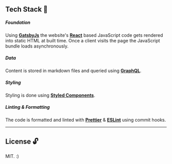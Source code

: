 ## Tech Stack 🥞

##### Foundation

Using **[GatsbyJs](https://github.com/gatsbyjs/gatsby)** the website's **[React](https://github.com/facebook/react)** based JavaScript code gets rendered into static HTML at built time. Once a client visits the page the JavaScript bundle loads asynchronously.

##### Data

Content is stored in markdown files and queried using [**GraphQL**](https://graphql.org/).

##### Styling

Styling is done using [**Styled Components**](https://www.styled-components.com).

##### Linting & Formatting

The code is formatted and linted with **[Prettier](https://github.com/prettier/prettier)** & **[ESLint](https://github.com/eslint/eslint)** using commit hooks.

---

## License 🔓

MIT. :)
